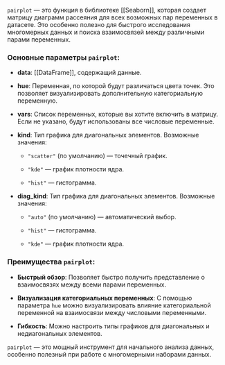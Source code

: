`pairplot` — это функция в библиотеке [[Seaborn]], которая создает матрицу диаграмм рассеяния для всех возможных пар переменных в датасете. Это особенно полезно для быстрого исследования многомерных данных и поиска взаимосвязей между различными парами переменных.

### Основные параметры `pairplot`:

- **data**: [[DataFrame]], содержащий данные.
    
- **hue**: Переменная, по которой будут различаться цвета точек. Это позволяет визуализировать дополнительную категориальную переменную.
    
- **vars**: Список переменных, которые вы хотите включить в матрицу. Если не указано, будут использованы все числовые переменные.
    
- **kind**: Тип графика для диагональных элементов. Возможные значения:
    
    - `"scatter"` (по умолчанию) — точечный график.
        
    - `"kde"` — график плотности ядра.
        
    - `"hist"` — гистограмма.
        
- **diag_kind**: Тип графика для диагональных элементов. Возможные значения:
    
    - `"auto"` (по умолчанию) — автоматический выбор.
        
    - `"hist"` — гистограмма.
        
    - `"kde"` — график плотности ядра.

### Преимущества `pairplot`:

- **Быстрый обзор**: Позволяет быстро получить представление о взаимосвязях между всеми парами переменных.
    
- **Визуализация категориальных переменных**: С помощью параметра `hue` можно визуализировать влияние категориальной переменной на взаимосвязи между числовыми переменными.
    
- **Гибкость**: Можно настроить типы графиков для диагональных и недиагональных элементов.
    

`pairplot` — это мощный инструмент для начального анализа данных, особенно полезный при работе с многомерными наборами данных.